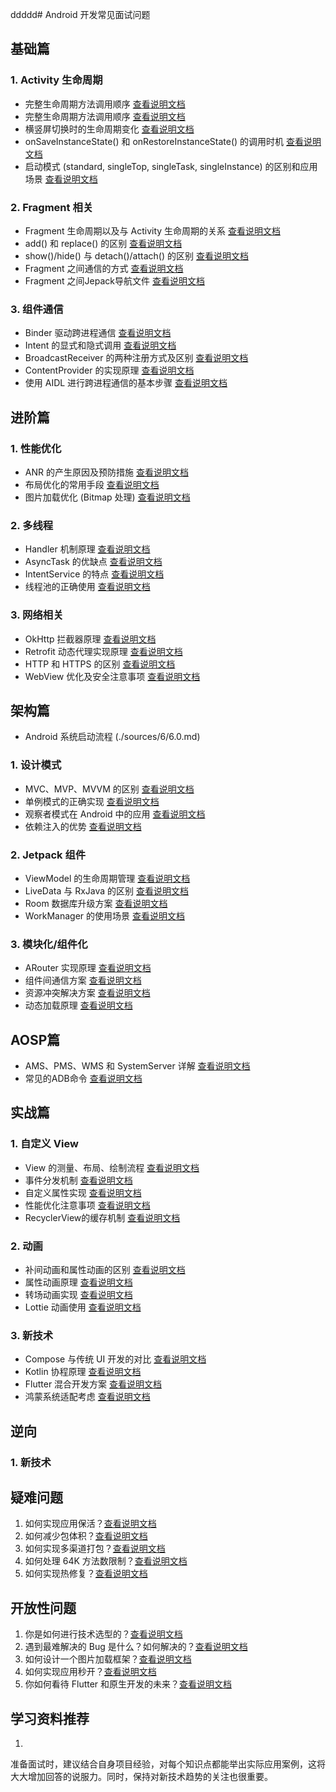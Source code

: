 ddddd# Android 开发常见面试问题

## 基础篇

### 1. Activity 生命周期
- 完整生命周期方法调用顺序 [查看说明文档](./sources/1/1.0.md)
- 完整生命周期方法调用顺序 [查看说明文档](./sources/1/1.1.md)
- 横竖屏切换时的生命周期变化 [查看说明文档](./sources/1/1.2.md)
- onSaveInstanceState() 和 onRestoreInstanceState() 的调用时机 [查看说明文档](./sources/1/1.3.md)
- 启动模式 (standard, singleTop, singleTask, singleInstance) 的区别和应用场景 [查看说明文档](./sources/1/1.4.md)

### 2. Fragment 相关
- Fragment 生命周期以及与 Activity 生命周期的关系 [查看说明文档](./sources/2/2.1.md)
- add() 和 replace() 的区别  [查看说明文档](./sources/2/2.2.md)
- show()/hide() 与 detach()/attach() 的区别 [查看说明文档](./sources/2/2.3.md)
- Fragment 之间通信的方式 [查看说明文档](./sources/2/2.4.md)
- Fragment 之间Jepack导航文件 [查看说明文档](./sources/2/2.5.md)

### 3. 组件通信
- Binder 驱动跨进程通信 [查看说明文档](./sources/3/3.0.md)
- Intent 的显式和隐式调用 [查看说明文档](./sources/3/3.1.md)
- BroadcastReceiver 的两种注册方式及区别 [查看说明文档](./sources/3/3.2.md)
- ContentProvider 的实现原理 [查看说明文档](./sources/3/3.3.md)
- 使用 AIDL 进行跨进程通信的基本步骤 [查看说明文档](./sources/3/3.4.md)

## 进阶篇

### 1. 性能优化
- ANR 的产生原因及预防措施 [查看说明文档](./sources/4/4.1.md)
- 布局优化的常用手段  [查看说明文档](./sources/4/4.2.md)
- 图片加载优化 (Bitmap 处理) [查看说明文档](./sources/4/4.3.md)

### 2. 多线程
- Handler 机制原理 [查看说明文档](./sources/5/5.1.md)
- AsyncTask 的优缺点 [查看说明文档](./sources/5/5.2.md)
- IntentService 的特点 [查看说明文档](./sources/5/5.3.md)
- 线程池的正确使用 [查看说明文档](./sources/5/5.4.md)

### 3. 网络相关
- OkHttp 拦截器原理 [查看说明文档](./sources/other/5_1.1.md)
- Retrofit 动态代理实现原理 [查看说明文档](./sources/other/5_1.2.md)
- HTTP 和 HTTPS 的区别 [查看说明文档](./sources/other/5_1.3.md)
- WebView 优化及安全注意事项 [查看说明文档](./sources/other/5_1.4.md)

## 架构篇
- Android 系统启动流程 (./sources/6/6.0.md)

### 1. 设计模式
- MVC、MVP、MVVM 的区别 [查看说明文档](./sources/6/6.1.md)
- 单例模式的正确实现 [查看说明文档](./sources/6/6.2.md)
- 观察者模式在 Android 中的应用 [查看说明文档](./sources/6/6.3.md)
- 依赖注入的优势 [查看说明文档](./sources/6/6.4.md)

### 2. Jetpack 组件
- ViewModel 的生命周期管理  [查看说明文档](./sources/7/7.1.md)
- LiveData 与 RxJava 的区别  [查看说明文档](./sources/7/7.2.md)
- Room 数据库升级方案  [查看说明文档](./sources/7/7.3.md)
- WorkManager 的使用场景  [查看说明文档](./sources/7/7.4.md)

### 3. 模块化/组件化
- ARouter 实现原理 [查看说明文档](./sources/8/8.1.md)
- 组件间通信方案 [查看说明文档](./sources/8/8.2.md)
- 资源冲突解决方案 [查看说明文档](./sources/8/8.3.md)
- 动态加载原理 [查看说明文档](./sources/8/8.4.md)

## AOSP篇
- AMS、PMS、WMS 和 SystemServer 详解 [查看说明文档](./sources/8/8.0.md)
- 常见的ADB命令 [查看说明文档](./sources/8/8.5.md)


## 实战篇

### 1. 自定义 View
- View 的测量、布局、绘制流程  [查看说明文档](./sources/9/9.1.md)
- 事件分发机制  [查看说明文档](./sources/9/9.2.md)
- 自定义属性实现  [查看说明文档](./sources/9/9.3.md)
- 性能优化注意事项  [查看说明文档](./sources/9/9.4.md)
- RecyclerView的缓存机制 [查看说明文档](./sources/9/9.5.md)

### 2. 动画
- 补间动画和属性动画的区别  [查看说明文档](./sources/10/10.1.md)
- 属性动画原理  [查看说明文档](./sources/10/10.2.md)
- 转场动画实现  [查看说明文档](./sources/10/10.3.md)
- Lottie 动画使用  [查看说明文档](./sources/10/10.4.md)

### 3. 新技术
- Compose 与传统 UI 开发的对比 [查看说明文档](./sources/11/11.1.md)
- Kotlin 协程原理 [查看说明文档](./sources/11/11.2.md)
- Flutter 混合开发方案 [查看说明文档](./sources/11/11.3.md)
- 鸿蒙系统适配考虑 [查看说明文档](./sources/11/11.4.md)

## 逆向

### 1. 新技术

## 疑难问题
1. 如何实现应用保活？[查看说明文档](./sources/12/12.1.md)
2. 如何减少包体积？[查看说明文档](./sources/12/12.2.md)
3. 如何实现多渠道打包？[查看说明文档](./sources/12/12.3.md)
4. 如何处理 64K 方法数限制？[查看说明文档](./sources/12/12.4.md)
5. 如何实现热修复？[查看说明文档](./sources/12/12.5.md)

## 开放性问题

1. 你是如何进行技术选型的？[查看说明文档](./sources/13/13.1.md)
2. 遇到最难解决的 Bug 是什么？如何解决的？[查看说明文档](./sources/13/13.2.md)
3. 如何设计一个图片加载框架？[查看说明文档](./sources/13/13.3.md)
4. 如何实现应用秒开？[查看说明文档](./sources/13/13.4.md)
5. 你如何看待 Flutter 和原生开发的未来？[查看说明文档](./sources/13/13.5.md)

## 学习资料推荐

1. 
准备面试时，建议结合自身项目经验，对每个知识点都能举出实际应用案例，这将大大增加回答的说服力。同时，保持对新技术趋势的关注也很重要。